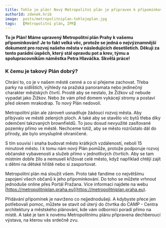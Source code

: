 ```yaml
---
title: Tohle je plán! Nový Metropolitní plán je připraven k připomínkování
authorId: zdenek.hrib
image: 	posts/metropolitniplan-tohlejeplan.jpg
tags:   [Metropolitní plán, IPR]
---
```


**To je Plán! Máme upravený Metropolitní plán Prahy k vašemu připomínkování! Je to fakt velká věc, protože se jedná o nejvýznamnější dokument pro rozvoj našeho města v následujících desetiletích. Děkuji za tento parádní úspěch, který stál opravdu pot a krev, týmu a spolupracovníkům náměstka Petra Hlaváčka. Skvělá práce!**

### K čemu je takový Plán dobrý?
Chrání to, co je v našem městě cenné a co si přejeme zachovat. Třeba parky na sídlištích, výhledy na pražská panoramata nebo jedinečný charakter městských čtvrtí. Prostě aby se nestalo, že Žižkov už nebude vypadat jako Žižkov. Nebo že vám před domem vykácejí stromy a postaví před oknem mrakodrap. To nový Plán nedovolí.

Metropolitní plán ale zároveň usnadňuje žádoucí rozvoj města. Aby přibývalo ve městě zelených ploch. A také aby se stavělo víc bytů třeba díky odemčení takzvaných brownfieldů. To jsou dosud nevyužité zasíťované pozemky přímo ve městě. Nechceme totiž, aby se město rozrůstalo dál do přírody, ale bylo smysluplně ohraničené.

S tím souvisí i snaha budovat město krátkých vzdáleností, neboli 15 minutové město. I k tomu nám nový Plán pomůže, protože podporuje rozvoj občanské vybavenosti a služeb přímo v jednotlivých čtvrtích. Aby se tam místním dobře žilo a nemuseli křižovat celé město, když například chtějí zajít s dětmi na dětské hřiště nebo si zasportovat.

Metropolitní plán má sloužit všem. Proto také fandíme co největšímu zapojení všech občanů k jeho připomínkování. Do toho se můžete vrhnout jednoduše online přes Portál Pražana. Více informací najdete na webu [https://metropolitniplan.praha.eu](https://metropolitniplan.praha.eu).

Přidávání připomínek je navrženo co nejjednodušeji. A kdybyste přece jen potřebovali pomoc, můžete se stavit od úterý do čtvrtka do CAMP - Centra architektury a městského plánování, kde vám odborníci poradí přímo na místě. A také je tam k novému Metropolitnímu plánu připravena dechberoucí výstava, na kterou vás srdečně zvu.
